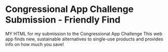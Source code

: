 # Congressional App Challenge Submission - Friendly Find
MY HTML for my submission to the Congressional App Challenge
This web app finds new, sustainable alternatives to single-use products and provides info on how much you save!
